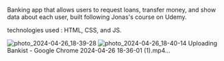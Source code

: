 Banking app that allows users to request loans, transfer money, and show data about each user, built following Jonas's course on Udemy.

technologies used :
  HTML, CSS, and JS.


![photo_2024-04-26_18-39-28](https://github.com/AhmedHesham303/Banklist1/assets/168190809/9ff23ab1-6186-41e1-a816-9be46916c884)
![photo_2024-04-26_18-40-14](https://github.com/AhmedHesham303/Banklist1/assets/168190809/181647fe-b899-44a8-8d1d-3d43e5a282cd)
Uploading Bankist - Google Chrome 2024-04-26 18-36-01 (1).mp4…

